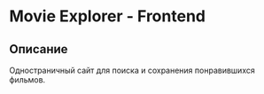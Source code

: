 # Movie Explorer - Frontend

## Описание
Одностраничный сайт для поиска и сохранения понравившихся фильмов.
